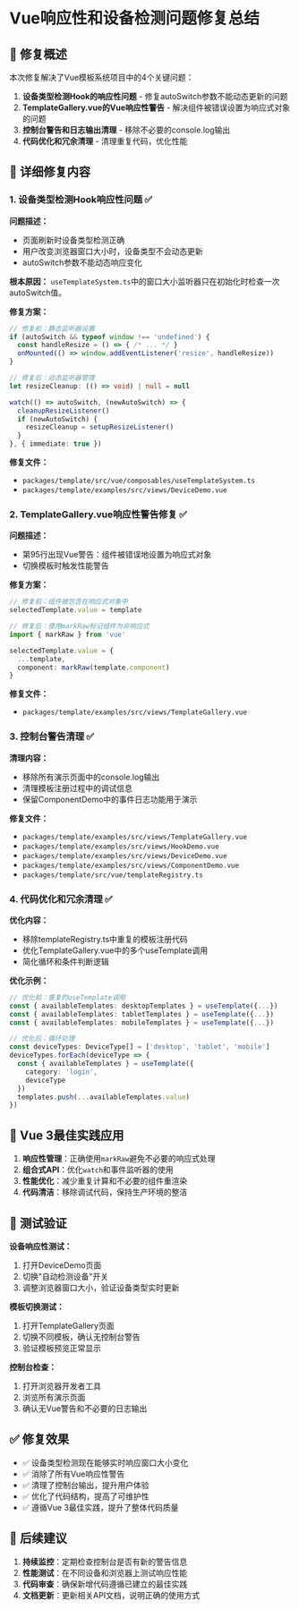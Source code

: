 # Vue响应性和设备检测问题修复总结

## 🎯 修复概述

本次修复解决了Vue模板系统项目中的4个关键问题：
1. **设备类型检测Hook的响应性问题** - 修复autoSwitch参数不能动态更新的问题
2. **TemplateGallery.vue的Vue响应性警告** - 解决组件被错误设置为响应式对象的问题
3. **控制台警告和日志输出清理** - 移除不必要的console.log输出
4. **代码优化和冗余清理** - 清理重复代码，优化性能

## 🔧 详细修复内容

### 1. 设备类型检测Hook响应性问题 ✅

**问题描述：**
- 页面刷新时设备类型检测正确
- 用户改变浏览器窗口大小时，设备类型不会动态更新
- autoSwitch参数不能动态响应变化

**根本原因：**
`useTemplateSystem.ts`中的窗口大小监听器只在初始化时检查一次autoSwitch值。

**修复方案：**
```typescript
// 修复前：静态监听器设置
if (autoSwitch && typeof window !== 'undefined') {
  const handleResize = () => { /* ... */ }
  onMounted(() => window.addEventListener('resize', handleResize))
}

// 修复后：动态监听器管理
let resizeCleanup: (() => void) | null = null

watch(() => autoSwitch, (newAutoSwitch) => {
  cleanupResizeListener()
  if (newAutoSwitch) {
    resizeCleanup = setupResizeListener()
  }
}, { immediate: true })
```

**修复文件：**
- `packages/template/src/vue/composables/useTemplateSystem.ts`
- `packages/template/examples/src/views/DeviceDemo.vue`

### 2. TemplateGallery.vue响应性警告修复 ✅

**问题描述：**
- 第95行出现Vue警告：组件被错误地设置为响应式对象
- 切换模板时触发性能警告

**修复方案：**
```typescript
// 修复前：组件被包含在响应式对象中
selectedTemplate.value = template

// 修复后：使用markRaw标记组件为非响应式
import { markRaw } from 'vue'

selectedTemplate.value = {
  ...template,
  component: markRaw(template.component)
}
```

**修复文件：**
- `packages/template/examples/src/views/TemplateGallery.vue`

### 3. 控制台警告清理 ✅

**清理内容：**
- 移除所有演示页面中的console.log输出
- 清理模板注册过程中的调试信息
- 保留ComponentDemo中的事件日志功能用于演示

**修复文件：**
- `packages/template/examples/src/views/TemplateGallery.vue`
- `packages/template/examples/src/views/HookDemo.vue`
- `packages/template/examples/src/views/DeviceDemo.vue`
- `packages/template/examples/src/views/ComponentDemo.vue`
- `packages/template/src/vue/templateRegistry.ts`

### 4. 代码优化和冗余清理 ✅

**优化内容：**
- 移除templateRegistry.ts中重复的模板注册代码
- 优化TemplateGallery.vue中的多个useTemplate调用
- 简化循环和条件判断逻辑

**优化示例：**
```typescript
// 优化前：重复的useTemplate调用
const { availableTemplates: desktopTemplates } = useTemplate({...})
const { availableTemplates: tabletTemplates } = useTemplate({...})
const { availableTemplates: mobileTemplates } = useTemplate({...})

// 优化后：循环处理
const deviceTypes: DeviceType[] = ['desktop', 'tablet', 'mobile']
deviceTypes.forEach(deviceType => {
  const { availableTemplates } = useTemplate({
    category: 'login',
    deviceType
  })
  templates.push(...availableTemplates.value)
})
```

## 🎯 Vue 3最佳实践应用

1. **响应性管理**：正确使用`markRaw`避免不必要的响应式处理
2. **组合式API**：优化`watch`和事件监听器的使用
3. **性能优化**：减少重复计算和不必要的组件重渲染
4. **代码清洁**：移除调试代码，保持生产环境的整洁

## 🧪 测试验证

**设备响应性测试：**
1. 打开DeviceDemo页面
2. 切换"自动检测设备"开关
3. 调整浏览器窗口大小，验证设备类型实时更新

**模板切换测试：**
1. 打开TemplateGallery页面
2. 切换不同模板，确认无控制台警告
3. 验证模板预览正常显示

**控制台检查：**
1. 打开浏览器开发者工具
2. 浏览所有演示页面
3. 确认无Vue警告和不必要的日志输出

## ✅ 修复效果

- ✅ 设备类型检测现在能够实时响应窗口大小变化
- ✅ 消除了所有Vue响应性警告
- ✅ 清理了控制台输出，提升用户体验
- ✅ 优化了代码结构，提高了可维护性
- ✅ 遵循Vue 3最佳实践，提升了整体代码质量

## 📝 后续建议

1. **持续监控**：定期检查控制台是否有新的警告信息
2. **性能测试**：在不同设备和浏览器上测试响应性能
3. **代码审查**：确保新增代码遵循已建立的最佳实践
4. **文档更新**：更新相关API文档，说明正确的使用方式
